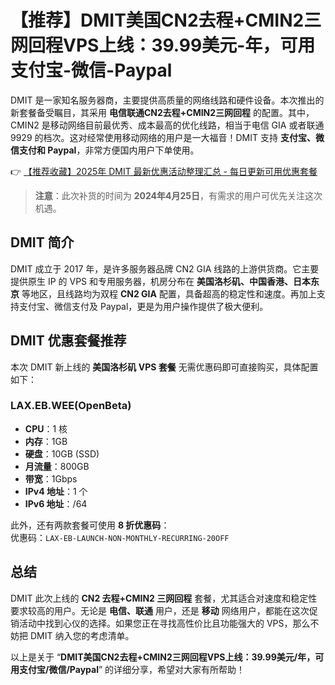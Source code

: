 # 【推荐】DMIT美国CN2去程+CMIN2三网回程VPS上线：39.99美元-年，可用支付宝-微信-Paypal

DMIT 是一家知名服务器商，主要提供高质量的网络线路和硬件设备。本次推出的新套餐备受瞩目，其采用 **电信联通CN2去程+CMIN2三网回程** 的配置。其中，CMIN2 是移动网络目前最优秀、成本最高的优化线路，相当于电信 GIA 或者联通 9929 的档次。这对经常使用移动网络的用户是一大福音！DMIT 支持 **支付宝、微信支付和 Paypal**，非常方便国内用户下单使用。

👉 [【推荐收藏】2025年 DMIT 最新优惠活动整理汇总 - 每日更新可用优惠套餐](https://bit.ly/dmit_coupon)

> **注意**：此次补货的时间为 **2024年4月25日**，有需求的用户可优先关注这次机遇。

## DMIT 简介

DMIT 成立于 2017 年，是许多服务器品牌 CN2 GIA 线路的上游供货商。它主要提供原生 IP 的 VPS 和专用服务器，机房分布在 **美国洛杉矶、中国香港、日本东京** 等地区，且线路均为双程 **CN2 GIA** 配置，具备超高的稳定性和速度。再加上支持支付宝、微信支付及 Paypal，更是为用户操作提供了极大便利。

## DMIT 优惠套餐推荐

本次 DMIT 新上线的 **美国洛杉矶 VPS 套餐** 无需优惠码即可直接购买，具体配置如下：

### LAX.EB.WEE(OpenBeta)

- **CPU**：1 核  
- **内存**：1GB  
- **硬盘**：10GB (SSD)  
- **月流量**：800GB  
- **带宽**：1Gbps  
- **IPv4 地址**：1 个  
- **IPv6 地址**：/64  

此外，还有两款套餐可使用 **8 折优惠码**：  
优惠码：`LAX-EB-LAUNCH-NON-MONTHLY-RECURRING-20OFF`

## 总结

DMIT 此次上线的 **CN2 去程+CMIN2 三网回程** 套餐，尤其适合对速度和稳定性要求较高的用户。无论是 **电信、联通** 用户，还是 **移动** 网络用户，都能在这次促销活动中找到心仪的选择。如果您正在寻找高性价比且功能强大的 VPS，那么不妨把 DMIT 纳入您的考虑清单。

以上是关于 “**DMIT美国CN2去程+CMIN2三网回程VPS上线：39.99美元/年，可用支付宝/微信/Paypal**” 的详细分享，希望对大家有所帮助！